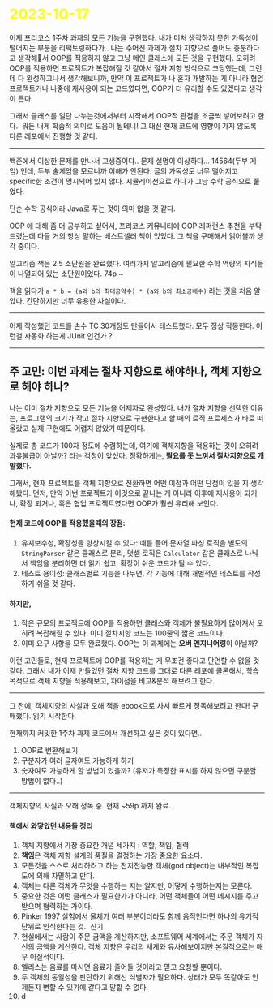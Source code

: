 # <span style="color:yellow">2023-10-17</span>
어제 프리코스 1주차 과제의 모든 기능을 구현했다.
내가 미처 생각하지 못한 가독성이 떨어지는 부분을 리팩토링하다가.. 나는 주어진 과제가 절차 지향으로 풀어도 충분하다고 생각해서 OOP를 적용하지 않고 그냥 메인 클래스에 모든 것을 구현했다. 오히려 OOP를 적용하면 프로젝트가 복잡해질 것 같아서 절차 지향 방식으로 코딩했는데, 그런데 다 완성하고나서 생각해보니까, 만약 이 프로젝트가 나 혼자 개발하는 게 아니라 협업 프로젝트거나 나중에 재사용이 되는 코드였다면, OOP가 더 유리할 수도 있겠다고 생각이 든다.

그래서 클래스를 일단 나누는것에서부터 시작해서 OOP적 관점을 조금씩 넣어보려고 한다.. 뭐든 내게 학습적 의미로 도움이 될테니!
그 대신 현재 코드에 영향이 가지 않도록 다른 레포에서 진행할 것 같다.


- - -

백준에서 이상한 문제를 만나서 고생중이다.. 문제 설명이 이상하다...
14564(두부 게임) 인데, 두부 술게임을 모르니까 이해가 안된다. 글의 가독성도 너무 떨어지고 specific한 조건이 명시되어 있지 않다. 시뮬레이션으로 하다가 그냥 수학 공식으로 풀었다.

단순 수학 공식이라 Java로 푸는 것이 의미 없을 것 같다.


OOP 에 대해 좀 더 공부하고 싶어서, 프리코스 커뮤니티에 OOP 레퍼런스 추천을 부탁드렸는데 다들 거의 항상 말하는 베스트셀러 책이 있었다. 그 책을 구매해서 읽어볼까 생각 중이다.

알고리즘 책은 2.5 소단원을 완료했다. 여러가지 알고리즘에 필요한 수학 역량의 지식들이 나열되어 있는 소단원이었다. 74p ~ 

 책을 읽다가  ``a * b = (a와 b의 최대공약수) * (a와 b의 최소공배수)`` 라는 것을 처음 알았다. 간단하지만 너무 유용한 사실이다.


- - -

어제 작성했던 코드를 손수 TC 30개정도 만들어서 테스트했다.
모두 정상 작동한다. 이런걸 자동화 하는게 JUnit 인건가 ? 



- - -


## 주 고민: 이번 과제는 절차 지향으로 해야하나, 객체 지향으로 해야 하나?
나는 이미 절차 지향으로 모든 기능을 어제자로 완성했다. 내가 절차 지향을 선택한 이유는, 프로그램의 크기가 작고 절차 지향으로 구현한다고 할 때의 로직 프로세스가 바로 떠올랐고 실제 구현에도 어렵지 않았기 때문이다. 

실제로 총 코드가 100자 정도에 수렴하는데, 여기에 객체지향을 적용하는 것이 오히려 과유불급이 아닐까? 라는 걱정이 앞섰다. 정확하게는, **필요를 못 느껴서 절차지향으로 개발했다.**

그래서, 현재 프로젝트를 객체 지향으로 전환하면 어떤 이점과 어떤 단점이 있을 지 생각해봤다.
먼저, 만약 이번 프로젝트가 이것으로 끝나는 게 아니라 이후에 재사용이 되거나, 확장 되거나, 혹은 협업 프로젝트였다면 OOP가 훨씬 유리해 보인다.

#### 현재 코드에 OOP를 적용했을때의 장점:
1. 유지보수성, 확장성을 향상시킬 수 있다: 예를 들어 문자열 파싱 로직을 별도의 ``StringParser`` 같은 클래스로 분리, 덧셈 로직은 ``Calculator`` 같은 클래스로 나눠서 책임을 분리하면 더 읽기 쉽고, 확장이 쉬운 코드가 될 수 있다.
2. 테스트 용이성: 클래스별로 기능을 나누면, 각 기능에 대해 개별적인 테스트를 작성하기 쉬울 것 같다.

#### 하지만,
1. 작은 규모의 프로젝트에 OOP를 적용하면 클래스와 객체가 불필요하게 많아져서 오히려 복잡해질 수 있다. 이미 절차지향 코드는 100줄의 짧은 코드이다.
2. 이미 요구 사항을 모두 완료했다. OOP는 이 과제에는 **오버 엔지니어링**이 아닐까?


이런 고민들로, 현재 프로젝트에 OOP를 적용하는 게 무조건 좋다고 단언할 수 없을 것 같다.
그래서 내가 어제 만들었던 절차 지향 코드를 그대로 다른 레포에 클론해서, 학습 목적으로 객체 지향을 적용해보고, 차이점을 비교&분석 해보려고 한다.




- - -


그 전에, 객체지향의 사실과 오해 책을 ebook으로 사서 빠르게 정독해보려고 한다!
구매했다. 읽기 시작한다.


현재까지 커밋한 1주차 과제 코드에서 개선하고 싶은 것이 있다면..
1. OOP로 변환해보기
2. 구분자가 여러 글자여도 가능하게 하기
3. 숫자여도 가능하게 할 방법이 있을까? (유저가 특정한 표시를 하지 않으면 구분할 방법이 없다..)



- - -

객체지향의 사실과 오해 정독 중.
현재 ~59p 까지 완료.

#### 책에서 와닿았던 내용들 정리
1. 객체 지향에서 가장 중요한 개념 세가지 : 역할, 책임, 협력
2. **책임**은 객체 지향 설계의 품질을 결정하는 가장 중요한 요소다.
3. 모든것을 스스로 처리하려고 하는 전지전능한 객체(god object)는 내부적인 복잡도에 의해 자멸하고 만다.
4. 객체는 다른 객체가 무엇을 수행하는 지는 알지만, 어떻게 수행하는지는 모른다.
5. 중요한 것은 어떤 클래스가 필요한가가 아니라, 어떤 객체들이 어떤 메시지를 주고 받으며 협력하는 가이다.
6. Pinker 1997 실험에서 물체가 여러 부분이더라도 함께 움직인다면 하나의 유기적 단위로 인식한다는 것.. 신기
7. 현실에서는 사람이 주문 금액을 계산하지만, 소프트웨어 세계에서는 주문 객체가 자신의 금액을 계산한다. 객체 지향은 우리의 세계와 유사해보이지만 본질적으로는 매우 이질적이다.
8. 엘리스는 음료를 마시면 음료가 줄어들 것이라고 믿고 요청할 뿐이다.
9. 두 객체의 동일성을 판단하기 위해선 식별자가 필요하다. 상태가 모두 똑같아도 언제든지 변할 수 있기에 같다고 말할 수 없다.
10. d
